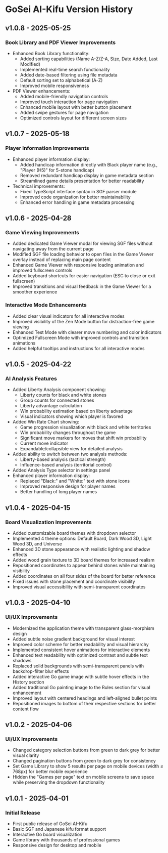 # GoSei AI-Kifu Version History

## v1.0.8 - 2025-05-25

### Book Library and PDF Viewer Improvements
- Enhanced Book Library functionality:
  - Added sorting capabilities (Name A-Z/Z-A, Size, Date Added, Last Modified)
  - Implemented real-time search functionality
  - Added date-based filtering using file metadata
  - Default sorting set to alphabetical (A-Z)
  - Improved mobile responsiveness
- PDF Viewer enhancements:
  - Added mobile-friendly navigation controls
  - Improved touch interaction for page navigation
  - Enhanced mobile layout with better button placement
  - Added swipe gestures for page navigation
  - Optimized controls layout for different screen sizes

## v1.0.7 - 2025-05-18

### Player Information Improvements
- Enhanced player information display:
  - Added handicap information directly with Black player name (e.g., "Player (H5)" for 5-stone handicap)
  - Removed redundant handicap display in game metadata section
  - Streamlined game details presentation for better readability
- Technical improvements:
  - Fixed TypeScript interface syntax in SGF parser module
  - Improved code organization for better maintainability
  - Enhanced error handling in game metadata processing

## v1.0.6 - 2025-04-28

### Game Viewing Improvements
- Added dedicated Game Viewer modal for viewing SGF files without navigating away from the current page
- Modified SGF file loading behavior to open files in the Game Viewer overlay instead of replacing main page content
- Enhanced Game Viewer with responsive loading animation and improved fullscreen controls
- Added keyboard shortcuts for easier navigation (ESC to close or exit fullscreen)
- Improved transitions and visual feedback in the Game Viewer for a smoother experience

### Interactive Mode Enhancements 
- Added clear visual indicators for all interactive modes
- Improved visibility of the Zen Mode button for distraction-free game viewing
- Enhanced Test Mode with clearer move numbering and color indicators
- Optimized Fullscreen Mode with improved controls and transition animations
- Added helpful tooltips and instructions for all interactive modes

## v1.0.5 - 2025-04-22

### AI Analysis Features
- Added Liberty Analysis component showing:
  - Liberty counts for black and white stones
  - Group counts for connected stones
  - Liberty advantage calculation
  - Win probability estimation based on liberty advantage
  - Visual indicators showing which player is favored
- Added Win Rate Chart showing:
  - Game progression visualization with black and white territories
  - Win probability changes throughout the game
  - Significant move markers for moves that shift win probability
  - Current move indicator
  - Expandable/collapsible view for detailed analysis
- Added ability to switch between two analysis methods:
  - Liberty-based analysis (tactical strength)
  - Influence-based analysis (territorial control)
- Added Analysis Type selector in settings panel
- Enhanced player information display:
  - Replaced "Black:" and "White:" text with stone icons
  - Improved responsive design for player names
  - Better handling of long player names

## v1.0.4 - 2025-04-15

### Board Visualization Improvements
- Added customizable board themes with dropdown selector
- Implemented 4 theme options: Default Board, Dark Wood 3D, Light Wood 3D, and Universe
- Enhanced 3D stone appearance with realistic lighting and shadow effects
- Added wood grain texture to 3D board themes for increased realism
- Repositioned coordinates to appear behind stones while maintaining visibility
- Added coordinates on all four sides of the board for better reference
- Fixed issues with stone placement and coordinate visibility
- Improved visual accessibility with semi-transparent coordinates

## v1.0.3 - 2025-04-10

### UI/UX Improvements
- Modernized the application theme with transparent glass-morphism design
- Added subtle noise gradient background for visual interest
- Improved color scheme for better readability and visual hierarchy
- Implemented consistent hover animations for interactive elements
- Enhanced text readability with optimized contrast and subtle text shadows
- Replaced solid backgrounds with semi-transparent panels with backdrop-filter blur effects
- Added interactive Go game image with subtle hover effects in the History section
- Added traditional Go painting image to the Rules section for visual enhancement
- Improved layout with centered headings and left-aligned bullet points
- Repositioned images to bottom of their respective sections for better content flow

## v1.0.2 - 2025-04-06

### UI/UX Improvements
- Changed category selection buttons from green to dark grey for better visual clarity
- Changed pagination buttons from green to dark grey for consistency
- Set Game Library to show 5 results per page on mobile devices (width ≤ 768px) for better mobile experience
- Hidden the "Games per page" text on mobile screens to save space while preserving the dropdown functionality

## v1.0.1 - 2025-04-01

### Initial Release
- First public release of GoSei AI-Kifu
- Basic SGF and Japanese kifu format support
- Interactive Go board visualization
- Game library with thousands of professional games
- Responsive design for desktop and mobile 